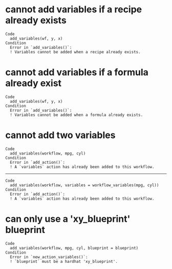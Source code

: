 # cannot add variables if a recipe already exists

    Code
      add_variables(wf, y, x)
    Condition
      Error in `add_variables()`:
      ! Variables cannot be added when a recipe already exists.

# cannot add variables if a formula already exist

    Code
      add_variables(wf, y, x)
    Condition
      Error in `add_variables()`:
      ! Variables cannot be added when a formula already exists.

# cannot add two variables

    Code
      add_variables(workflow, mpg, cyl)
    Condition
      Error in `add_action()`:
      ! A `variables` action has already been added to this workflow.

---

    Code
      add_variables(workflow, variables = workflow_variables(mpg, cyl))
    Condition
      Error in `add_action()`:
      ! A `variables` action has already been added to this workflow.

# can only use a 'xy_blueprint' blueprint

    Code
      add_variables(workflow, mpg, cyl, blueprint = blueprint)
    Condition
      Error in `new_action_variables()`:
      ! `blueprint` must be a hardhat 'xy_blueprint'.


